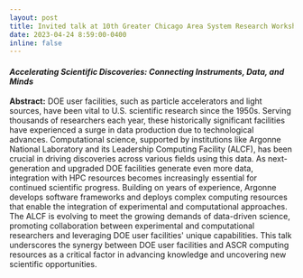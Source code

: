```yaml
---
layout: post
title: Invited talk at 10th Greater Chicago Area System Research Workshop (GCASR 2023).
date: 2023-04-24 8:59:00-0400
inline: false
---
```


#### *Accelerating Scientific Discoveries: Connecting Instruments, Data, and Minds*

**Abstract:** DOE user facilities, such as particle accelerators and light sources, have been vital to U.S. scientific research since the 1950s. Serving thousands of researchers each year, these historically significant facilities have experienced a surge in data production due to technological advances. Computational science, supported by institutions like Argonne National Laboratory and its Leadership Computing Facility (ALCF), has been crucial in driving discoveries across various fields using this data. As next-generation and upgraded DOE facilities generate even more data, integration with HPC resources becomes increasingly essential for continued scientific progress. Building on years of experience, Argonne develops software frameworks and deploys complex computing resources that enable the integration of experimental and computational approaches. The ALCF is evolving to meet the growing demands of data-driven science, promoting collaboration between experimental and computational researchers and leveraging DOE user facilities' unique capabilities. This talk underscores the synergy between DOE user facilities and ASCR computing resources as a critical factor in advancing knowledge and uncovering new scientific opportunities.